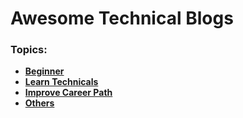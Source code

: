 # Awesome Technical Blogs

### Topics:
- **[Beginner](#beginner)**
- **[Learn Technicals](#learn-technical)**
- **[Improve Career Path](#improve-careerpath)**
- **[Others](#others)**
